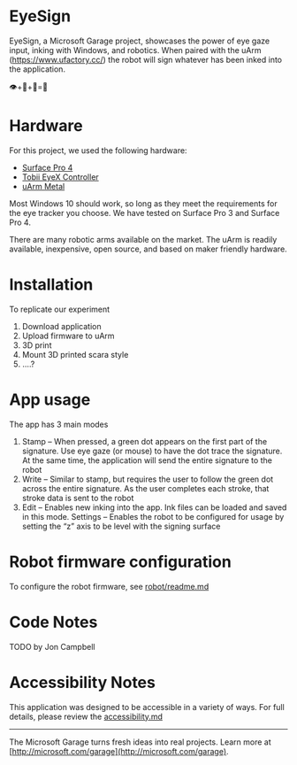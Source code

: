# EyeSign

EyeSign, a Microsoft Garage project, showcases the power of eye gaze input, inking with Windows, and robotics.  When paired with the uArm (https://www.ufactory.cc/) the robot will sign whatever has been inked into the application.  

👁+🐙+🤖=🎉 

# Hardware

For this project, we used the following hardware:

- [Surface Pro 4](https://www.microsoft.com/surface/en-us/devices/surface-pro-4)
- [Tobii EyeX Controller](http://www.tobii.com/xperience/products/)
- [uArm Metal](https://www.ufactory.cc/en/uarm_metal/)

Most Windows 10 should work, so long as they meet the requirements for the eye tracker you choose. We have tested on Surface Pro 3 and Surface Pro 4.

There are many robotic arms available on the market. The uArm is readily available, inexpensive, open source, and based on maker friendly hardware.

# Installation

To replicate our experiment
1)	Download application
2)	Upload firmware to uArm
3)	3D print
4)	Mount 3D printed scara style
5)	….?

# App usage
The app has 3 main modes


1. Stamp – When pressed, a green dot appears on the first part of the signature.  Use eye gaze (or mouse) to have the dot trace the signature.  At the same time, the application will send the entire signature to the robot
2. Write – Similar to stamp, but requires the user to follow the green dot across the entire signature.  As the user completes each stroke, that stroke data is sent to the robot
3. Edit – Enables new inking into the app.  Ink files can be loaded and saved in this mode.
Settings – Enables the robot to be configured for usage by setting the “z” axis to be level with the signing surface

# Robot firmware configuration

To configure the robot firmware, see [robot/readme.md](robot/readme.md)

# Code Notes

TODO by Jon Campbell

# Accessibility Notes

This application was designed to be accessible in a variety of ways. For full details, please review the [accessibility.md](docs/Accessibility.md)

---

The Microsoft Garage turns fresh ideas into real projects. Learn more at [http://microsoft.com/garage](http://microsoft.com/garage).
